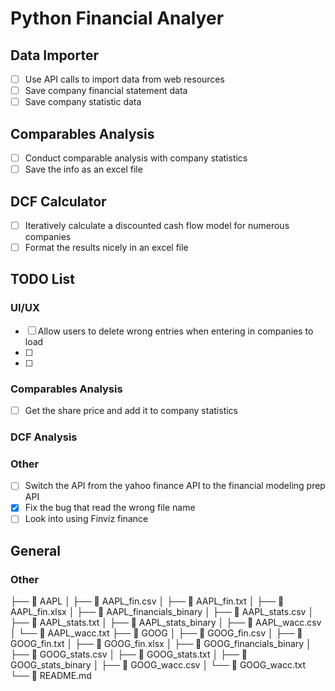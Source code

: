 # Python Financial Analyer

## Data Importer
- [ ]  Use API calls to import data from web resources
- [ ]  Save company financial statement data
- [ ]  Save company statistic data

## Comparables Analysis
- [ ]  Conduct comparable analysis with company statistics
- [ ]  Save the info as an excel file

## DCF Calculator
- [ ] Iteratively calculate a discounted cash flow model for numerous companies 
- [ ] Format the results nicely in an excel file 

## TODO List

### UI/UX
  - [ ] Allow users to delete wrong entries when entering in companies to load
  - [ ] 
  - [ ] 
### Comparables Analysis
  - [ ] Get the share price and add it to company statistics

### DCF Analysis

### Other
- [ ] Switch the API from the yahoo finance API to the financial modeling prep API
- [X] Fix the bug that read the wrong file name
- [ ] Look into using Finviz finance

## General
### Other
├──  AAPL
│  ├──  AAPL_fin.csv
│  ├──  AAPL_fin.txt
│  ├──  AAPL_fin.xlsx
│  ├──  AAPL_financials_binary
│  ├──  AAPL_stats.csv
│  ├──  AAPL_stats.txt
│  ├──  AAPL_stats_binary
│  ├──  AAPL_wacc.csv
│  └──  AAPL_wacc.txt
├──  GOOG
│  ├──  GOOG_fin.csv
│  ├──  GOOG_fin.txt
│  ├──  GOOG_fin.xlsx
│  ├──  GOOG_financials_binary
│  ├──  GOOG_stats.csv
│  ├──  GOOG_stats.txt
│  ├──  GOOG_stats_binary
│  ├──  GOOG_wacc.csv
│  └──  GOOG_wacc.txt
└──  README.md
